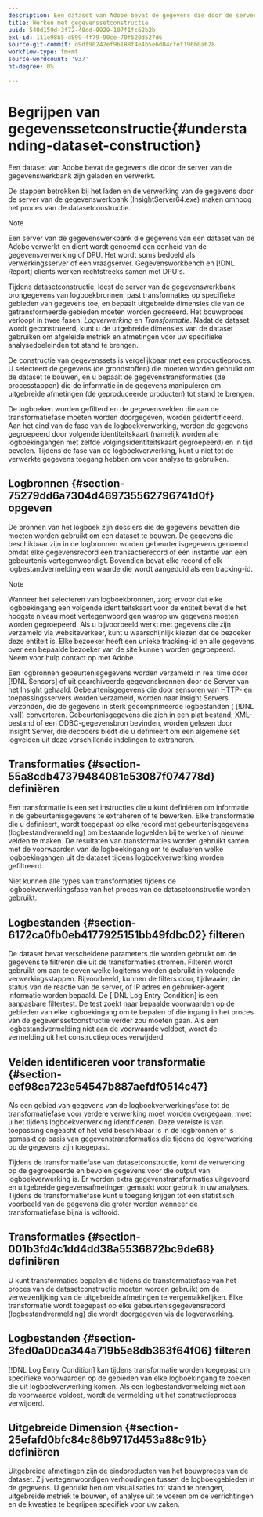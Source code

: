```yaml
---
description: Een dataset van Adobe bevat de gegevens die door de server van de gegevenswerkbank zijn geladen en verwerkt.
title: Werken met gegevenssetconstructie
uuid: 540d159d-3f72-49dd-9929-107f1fc62b2b
exl-id: 111e98b5-d899-4f79-90ce-70f520d527d6
source-git-commit: d9df90242ef96188f4e4b5e6d04cfef196b0a628
workflow-type: tm+mt
source-wordcount: '937'
ht-degree: 0%

---
```


# Begrijpen van gegevenssetconstructie{#understanding-dataset-construction}

Een dataset van Adobe bevat de gegevens die door de server van de gegevenswerkbank zijn geladen en verwerkt.

De stappen betrokken bij het laden en de verwerking van de gegevens door de server van de gegevenswerkbank (InsightServer64.exe) maken omhoog het proces van de datasetconstructie.

>[!NOTE]
>
>Een server van de gegevenswerkbank die gegevens van een dataset van de Adobe verwerkt en dient wordt genoemd een eenheid van de gegevensverwerking of DPU. Het wordt soms bedoeld als verwerkingsserver of een vraagserver. Gegevensworkbench en [!DNL Report] clients werken rechtstreeks samen met DPU&#39;s.

Tijdens datasetconstructie, leest de server van de gegevenswerkbank brongegevens van logboekbronnen, past transformaties op specifieke gebieden van gegevens toe, en bepaalt uitgebreide dimensies die van de getransformeerde gebieden moeten worden gecreeerd. Het bouwproces verloopt in twee fasen: *Logverwerking* en *Transformatie*. Nadat de dataset wordt geconstrueerd, kunt u de uitgebreide dimensies van de dataset gebruiken om afgeleide metriek en afmetingen voor uw specifieke analysedoeleinden tot stand te brengen.

De constructie van gegevenssets is vergelijkbaar met een productieproces. U selecteert de gegevens (de grondstoffen) die moeten worden gebruikt om de dataset te bouwen, en u bepaalt de gegevenstransformaties (de processtappen) die de informatie in de gegevens manipuleren om uitgebreide afmetingen (de geproduceerde producten) tot stand te brengen.

<!--
c_log_proc.xml
-->

De logboeken worden gefilterd en de gegevensvelden die aan de transformatiefase moeten worden doorgegeven, worden geïdentificeerd. Aan het eind van de fase van de logboekverwerking, worden de gegevens gegroepeerd door volgende identiteitskaart (namelijk worden alle logboekingangen met zelfde volgingsidentiteitskaart gegroepeerd) en in tijd bevolen. Tijdens de fase van de logboekverwerking, kunt u niet tot de verwerkte gegevens toegang hebben om voor analyse te gebruiken.

## Logbronnen {#section-75279dd6a7304d469735562796741d0f} opgeven

De bronnen van het logboek zijn dossiers die de gegevens bevatten die moeten worden gebruikt om een dataset te bouwen. De gegevens die beschikbaar zijn in de logbronnen worden gebeurtenisgegevens genoemd omdat elke gegevensrecord een transactierecord of één instantie van een gebeurtenis vertegenwoordigt. Bovendien bevat elke record of elk logbestandvermelding een waarde die wordt aangeduid als een tracking-id.

>[!NOTE]
>
>Wanneer het selecteren van logboekbronnen, zorg ervoor dat elke logboekingang een volgende identiteitskaart voor de entiteit bevat die het hoogste niveau moet vertegenwoordigen waarop uw gegevens moeten worden gegroepeerd. Als u bijvoorbeeld werkt met gegevens die zijn verzameld via websiteverkeer, kunt u waarschijnlijk kiezen dat de bezoeker deze entiteit is. Elke bezoeker heeft een unieke tracking-id en alle gegevens over een bepaalde bezoeker van de site kunnen worden gegroepeerd. Neem voor hulp contact op met Adobe.

Een logbronnen gebeurtenisgegevens worden verzameld in real time door [!DNL Sensors] of uit gearchiveerde gegevensbronnen door de Server van het Insight gehaald. Gebeurtenisgegevens die door sensoren van HTTP- en toepassingsservers worden verzameld, worden naar Insight Servers verzonden, die de gegevens in sterk gecomprimeerde logbestanden ( [!DNL .vsl]) converteren. Gebeurtenisgegevens die zich in een plat bestand, XML-bestand of een ODBC-gegevensbron bevinden, worden gelezen door Insight Server, die decoders biedt die u definieert om een algemene set logvelden uit deze verschillende indelingen te extraheren.

## Transformaties {#section-55a8cdb47379484081e53087f074778d} definiëren

Een transformatie is een set instructies die u kunt definiëren om informatie in de gebeurtenisgegevens te extraheren of te bewerken. Elke transformatie die u definieert, wordt toegepast op elke record met gebeurtenisgegevens (logbestandvermelding) om bestaande logvelden bij te werken of nieuwe velden te maken. De resultaten van transformaties worden gebruikt samen met de voorwaarden van de logboekingang om te evalueren welke logboekingangen uit de dataset tijdens logboekverwerking worden gefiltreerd.

Niet kunnen alle types van transformaties tijdens de logboekverwerkingsfase van het proces van de datasetconstructie worden gebruikt.

## Logbestanden {#section-6172ca0fb0eb4177925151bb49fdbc02} filteren

De dataset bevat verscheidene parameters die worden gebruikt om de gegevens te filtreren die uit de transformaties stromen. Filteren wordt gebruikt om aan te geven welke logitems worden gebruikt in volgende verwerkingsstappen. Bijvoorbeeld, kunnen de filters door, tijdwaaier, de status van de reactie van de server, of IP adres en gebruiker-agent informatie worden bepaald. De [!DNL Log Entry Condition] is een aanpasbare filtertest. De test zoekt naar bepaalde voorwaarden op de gebieden van elke logboekingang om te bepalen of die ingang in het proces van de gegevenssetconstructie verder zou moeten gaan. Als een logbestandvermelding niet aan de voorwaarde voldoet, wordt de vermelding uit het constructieproces verwijderd.

## Velden identificeren voor transformatie {#section-eef98ca723e54547b887aefdf0514c47}

Als een gebied van gegevens van de logboekverwerkingsfase tot de transformatiefase voor verdere verwerking moet worden overgegaan, moet u het tijdens logboekverwerking identificeren. Deze vereiste is van toepassing ongeacht of het veld beschikbaar is in de logbronnen of is gemaakt op basis van gegevenstransformaties die tijdens de logverwerking op de gegevens zijn toegepast.

<!--
c_transformation.xml
-->

Tijdens de transformatiefase van datasetconstructie, komt de verwerking op de gegroepeerde en bevolen gegevens voor die output van logboekverwerking is. Er worden extra gegevenstransformaties uitgevoerd en uitgebreide gegevensafmetingen gemaakt voor gebruik in uw analyses. Tijdens de transformatiefase kunt u toegang krijgen tot een statistisch voorbeeld van de gegevens die groter worden wanneer de transformatiefase bijna is voltooid.

## Transformaties {#section-001b3fd4c1dd4dd38a5536872bc9de68} definiëren

U kunt transformaties bepalen die tijdens de transformatiefase van het proces van de datasetconstructie moeten worden gebruikt om de verwezenlijking van de uitgebreide afmetingen te vergemakkelijken. Elke transformatie wordt toegepast op elke gebeurtenisgegevensrecord (logbestandvermelding) die wordt doorgegeven via de logverwerking.

## Logbestanden {#section-3fed0a00ca344a719b5e8db363f64f06} filteren

[!DNL Log Entry Condition] kan tijdens transformatie worden toegepast om specifieke voorwaarden op de gebieden van elke logboekingang te zoeken die uit logboekverwerking komen. Als een logbestandvermelding niet aan de voorwaarde voldoet, wordt de vermelding uit het constructieproces verwijderd.

## Uitgebreide Dimension {#section-25efafd0bfc84c86b9717d453a88c91b} definiëren

Uitgebreide afmetingen zijn de eindproducten van het bouwproces van de dataset. Zij vertegenwoordigen verhoudingen tussen de logboekgebieden in de gegevens. U gebruikt hen om visualisaties tot stand te brengen, uitgebreide metriek te bouwen, of analyse uit te voeren om de verrichtingen en de kwesties te begrijpen specifiek voor uw zaken.
